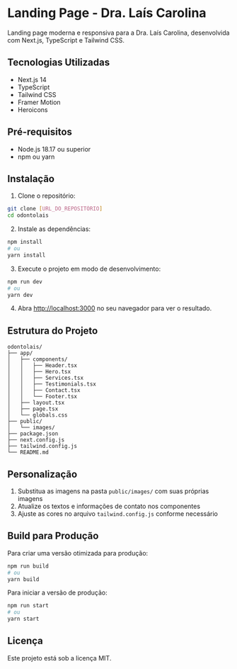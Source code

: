# Landing Page - Dra. Laís Carolina

Landing page moderna e responsiva para a Dra. Laís Carolina, desenvolvida com Next.js, TypeScript e Tailwind CSS.

## Tecnologias Utilizadas

- Next.js 14
- TypeScript
- Tailwind CSS
- Framer Motion
- Heroicons

## Pré-requisitos

- Node.js 18.17 ou superior
- npm ou yarn

## Instalação

1. Clone o repositório:
```bash
git clone [URL_DO_REPOSITÓRIO]
cd odontolais
```

2. Instale as dependências:
```bash
npm install
# ou
yarn install
```

3. Execute o projeto em modo de desenvolvimento:
```bash
npm run dev
# ou
yarn dev
```

4. Abra [http://localhost:3000](http://localhost:3000) no seu navegador para ver o resultado.

## Estrutura do Projeto

```
odontolais/
├── app/
│   ├── components/
│   │   ├── Header.tsx
│   │   ├── Hero.tsx
│   │   ├── Services.tsx
│   │   ├── Testimonials.tsx
│   │   ├── Contact.tsx
│   │   └── Footer.tsx
│   ├── layout.tsx
│   ├── page.tsx
│   └── globals.css
├── public/
│   └── images/
├── package.json
├── next.config.js
├── tailwind.config.js
└── README.md
```

## Personalização

1. Substitua as imagens na pasta `public/images/` com suas próprias imagens
2. Atualize os textos e informações de contato nos componentes
3. Ajuste as cores no arquivo `tailwind.config.js` conforme necessário

## Build para Produção

Para criar uma versão otimizada para produção:

```bash
npm run build
# ou
yarn build
```

Para iniciar a versão de produção:

```bash
npm run start
# ou
yarn start
```

## Licença

Este projeto está sob a licença MIT. 
